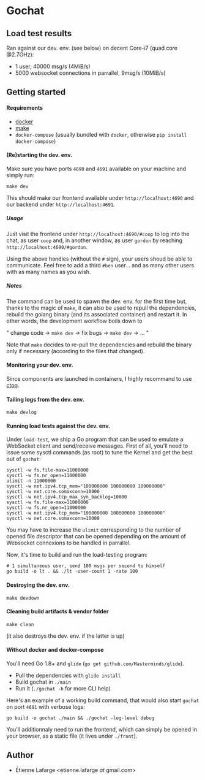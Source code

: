 # Gochat

## Load test results

Ran against our dev. env. (see below) on decent Core-i7 (quad core @2.7GHz):
 * 1 user, 40000 msg/s (4MiB/s)
 * 5000 websocket connections in parrallel, 9msg/s (10MiB/s)

## Getting started

#### Requirements
 * [docker](https://docs.docker.com/engine/installation/)
 * [make](https://www.gnu.org/software/make/)
 * `docker-compose` (usually bundled with `docker`, otherwise `pip install
   docker-compose`)


#### (Re)starting the dev. env.
Make sure you have ports `4690` and `4691` available on your machine and simply
run:
```shell
make dev
```
This should make our frontend available under `http://localhost:4690` and our
backend under `http://localhost:4691`.

##### Usage
Just visit the frontend under `http://localhost:4690/#coop` to log into the
chat, as user `coop` and, in another window, as user `gordon` by reaching
`http://localhost:4690/#gordon`.

Using the above handles (without the `#` sign), your users shoud be able to
communicate. Feel free to add a third `#ben` user... and as many other users
with as many names as you wish.

##### Notes

The command can be used to spawn the dev. env. for the first time but, thanks to
the magic of `make`, it can also be used to repull the dependencies, rebuild the
golang binary (and its associated container) and restart it. In other words, the
development workflow boils down to

" change code -> `make dev` -> fix bugs -> `make dev` -> ... "

Note that `make` decides to re-pull the dependencies and rebuild the binary only
if necessary (according to the files that changed).

#### Monitoring your dev. env.
Since components are launched in containers, I highly recommand to use [ctop](https://github.com/bcicen/ctop).

#### Tailing logs from the dev. env.
```shell
make devlog
```

#### Running load tests against the dev. env.
Under `load-test`, we ship a Go program that can be used to emulate a WebSocket
client and send/receive messages. First of all, you'll need to issue some sysctl
commands (as root) to tune the Kernel and get the best out of `gochat`:

```shell
sysctl -w fs.file-max=11000000
sysctl -w fs.nr_open=11000000
ulimit -n 11000000
sysctl -w net.ipv4.tcp_mem="100000000 100000000 100000000"
sysctl -w net.core.somaxconn=10000
sysctl -w net.ipv4.tcp_max_syn_backlog=10000
sysctl -w fs.file-max=11000000
sysctl -w fs.nr_open=11000000
sysctl -w net.ipv4.tcp_mem="100000000 100000000 100000000"
sysctl -w net.core.somaxconn=10000
```

You may have to increase the `ulimit` corresponding to the number of opened file
descriptor that can be opened depending on the amount of Websocket connexions to
be handled in parrallel.

Now, it's time to build and run the load-testing program:

```shell
# 1 simultaneous user, send 100 msgs per second to himself
go build -o lt . && ./lt -user-count 1 -rate 100
```

#### Destroying the dev. env.
```shell
make devdown
```

#### Cleaning build artifacts & vendor folder
```shell
make clean
```
(it also destroys the dev. env. if the latter is up)

#### Without docker and docker-compose
You'll need Go 1.8+ and `glide` (`go get github.com/Masterminds/glide`).

* Pull the dependencies with `glide install`
* Build gochat in `./main`
* Run it (`./gochat -h` for more CLI help)

Here's an example of a working build command, that would also start `gochat` on
port `4691` with verbose logs:

```shell
go build -o gochat ./main && ./gochat -log-level debug
```

You'll additionnaly need to run the frontend, which can simply be opened in your
browser, as a static file (it lives under `./front`).

Author
------
 * Étienne Lafarge <etienne.lafarge _at_ gmail.com>
